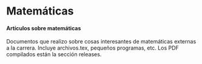 # Matemáticas
#### Artículos sobre matemáticas

Documentos que realizo sobre cosas interesantes de matemáticas externas a la carrera.
Incluye archivos.tex, pequeños programas, etc. 
Los PDF compilados están la sección releases.
